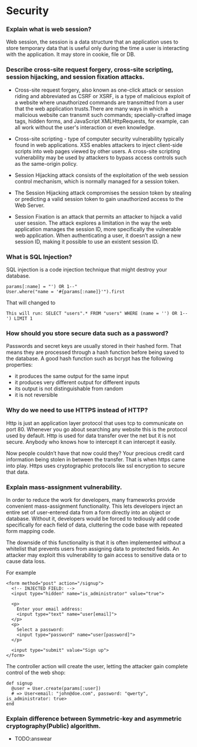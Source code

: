 # Security

### 

### Explain what is web session?
Web session, the session is a data structure that an application uses to store temporary data that is useful only during the time a user is interacting with the application.
It may store in cookie, file or DB.

### Describe cross-site request forgery, cross-site scripting, session hijacking, and session fixation attacks.
- Cross-site request forgery, also known as one-click attack or session riding and abbreviated as CSRF  or XSRF, is a type of malicious exploit of a website where unauthorized commands are transmitted from a user that the web application trusts.There are many ways in which a malicious website can transmit such commands; specially-crafted image tags, hidden forms, and JavaScript XMLHttpRequests, for example, can all work without the user's interaction or even knowledge.

- Cross-site scripting -  type of computer security vulnerability typically found in web applications. 
XSS enables attackers to inject client-side scripts into web pages viewed by other users. A cross-site scripting vulnerability may be used by attackers to bypass access controls such as the same-origin policy.

- Session Hijacking attack consists of the exploitation of the web session control mechanism, which is normally managed for a session token.

- The Session Hijacking attack compromises the session token by stealing or predicting a valid session token to gain unauthorized access to the Web Server.

- Session Fixation is an attack that permits an attacker to hijack a valid user session. The attack explores a limitation in the way the web application manages the session ID, more specifically the vulnerable web application. 
When authenticating a user, it doesn’t assign a new session ID, making it possible to use an existent session ID.

### What is SQL Injection?
SQL injection is a code injection technique that might destroy your database.
```
params[:name] = "') OR 1--"
User.where("name = '#{params[:name]}'").first
```
That will changed to 
```
This will run: SELECT "users".* FROM "users" WHERE (name = '') OR 1--') LIMIT 1
```

### How should you store secure data such as a password?
Passwords and secret keys are usually stored in their hashed form. That means they are processed through a hash function before being saved to the database. A good hash function such as bcrypt has the following properties:

- it produces the same output for the same input
- it produces very different output for different inputs
- its output is not distinguishable from random
- it is not reversible

### Why do we need to use HTTPS instead of HTTP?
Http is just an application layer protocol that uses tcp to communicate on port 80. Whenever you go about searching any website this is the protocol used by default. Http is used for data transfer over the net but it is not secure. Anybody who knows how to intercept it can intercept it easily.

Now people couldn’t have that now could they? Your precious credit card information being stolen in between the transfer. That is when https came into play. Https uses cryptographic protocols like ssl encryption to secure that data.

### Explain mass-assignment vulnerability.
In order to reduce the work for developers, many frameworks provide convenient mass-assignment functionality. This lets developers inject an entire set of user-entered data from a form directly into an object or database. Without it, developers would be forced to tediously add code specifically for each field of data, cluttering the code base with repeated form mapping code.

The downside of this functionality is that it is often implemented without a whitelist that prevents users from assigning data to protected fields. An attacker may exploit this vulnerability to gain access to sensitive data or to cause data loss.

For example
```
<form method="post" action="/signup">
  <!-- INJECTED FIELD: -->
  <input type="hidden" name="is_administrator" value="true">

  <p>
    Enter your email address:
    <input type="text" name="user[email]">
  </p>
  <p>
    Select a password:
    <input type="password" name="user[password]">
  </p>

  <input type="submit" value="Sign up">
</form>
```

The controller action will create the user, letting the attacker gain complete control of the web shop:

```
def signup
  @user = User.create(params[:user])
  # => User<email: "john@doe.com", password: "qwerty", is_administrator: true>
end
```

### Explain difference between Symmetric-key and  asymmetric cryptography(Public) algorithm.
- TODO:answear